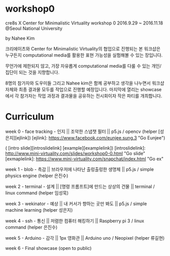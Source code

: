 # workshop0
cre8s X Center for Minimalistic Virtuality workshop 0
2016.9.29 ~ 2016.11.18
@Seoul National University

by Nahee Kim

크리에이츠와 Center for Minimalistic Virtuality의 협업으로 진행되는 본 워크샵은 누구든지 computational media를 활용한 표현 가능성을 실험해볼 수 있는 장입니다.

무언가에 제한되지 않고, 가장 자유롭게 computational media를 다룰 수 있는 개인/집단이 되는 것을 지향합니다.



8명의 참가자와 도우미들 그리고 Nahee kim은 함께 공부하고 생각을 나누면서 워크샵 자체와 최종 결과물 모두를 작업으로 진행할 예정입니다. 마지막에 열리는 showcase에서 각 참가자는 작업 과정과 결과물을 공유하는 전시회이자 작은 파티를 개최합니다.


# Curriculum

week 0 - face tracking - 인지 || 조악한 스냅챗 필터 || p5.js / opencv (helper [성은지][ejlink])
[ejlink]: https://www.facebook.com/eunjee.sung.3 "Go Eunjee")

( [intro slide][introslidelink] [example][examplelink])
[introslidelink]: http://www.mini-virtuality.com/slides/workshop0-0.html "Go slide"
[exmaplelink]: https://www.mini-virtuality.com/snapchat/index.html "Go ex"


week 1 - blob - 촉감 || 브라우저에 나타난 출렁출렁한 생명체 || p5.js / simple physics engine (helper 은진수)

week 2 - terminal - 설계 || [명령 프롬프트]에 만드는 상상의 건물  || terminal / linux command (helper 임성묵)

week 3 - wekinator - 예상 || 내 커서가 향하는 곳만 봐도 || p5.js / simple machine learning (helper 성은지)

week 4 - ssh - 통신 || 저렴한 컴퓨터 해킹하기 || Raspberry pi 3 / linux command  (helper 은진수)

week 5 - Arduino - 감각 || 1px 영화관 || Arduino uno / Neopixel (helper 류길현)

week 6 - Final showcase (open to public)

